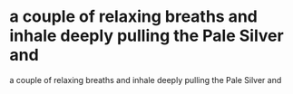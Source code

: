 # a couple of relaxing breaths and inhale deeply pulling the Pale Silver and

a couple of relaxing breaths and inhale deeply pulling the Pale Silver and